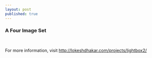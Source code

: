 ```yaml
---
layout: post
published: true
---
```

<html lang="en-us">
<head>
  <meta charset="utf-8">
  <title>Lightbox Example</title>
  <link rel="stylesheet" href="../dist/css/lightbox.min.css">
</head>
<body>


<section>
    <h3>A Four Image Set</h3>
    <div>
      <a class="example-image-link" href="http://lokeshdhakar.com/projects/lightbox2/images/image-3.jpg" data-lightbox="example-set" data-title="Click the right half of the image to move forward."><img class="example-image" src="header_1.jpg" alt=""/></a>
      <a class="example-image-link" href="http://lokeshdhakar.com/projects/lightbox2/images/image-4.jpg" data-lightbox="example-set" data-title="Or press the right arrow on your keyboard."><img class="example-image" src="http://lokeshdhakar.com/projects/lightbox2/images/thumb-4.jpg" alt="" /></a>
      <a class="example-image-link" href="http://lokeshdhakar.com/projects/lightbox2/images/image-5.jpg" data-lightbox="example-set" data-title="The next image in the set is preloaded as you're viewing."><img class="example-image" src="http://lokeshdhakar.com/projects/lightbox2/images/thumb-5.jpg" alt="" /></a>
      <a class="example-image-link" href="http://lokeshdhakar.com/projects/lightbox2/images/image-6.jpg" data-lightbox="example-set" data-title="Click anywhere outside the image or the X to the right to close."><img class="example-image" src="http://lokeshdhakar.com/projects/lightbox2/images/thumb-6.jpg" alt="" /></a>
    </div>
  </section>

  <section>
    <p>
      For more information, visit <a href="http://lokeshdhakar.com/projects/lightbox2/">http://lokeshdhakar.com/projects/lightbox2/</a>
    </p>
  </section>

  <script src="../dist/js/lightbox-plus-jquery.min.js"></script>

</body>
</html>
